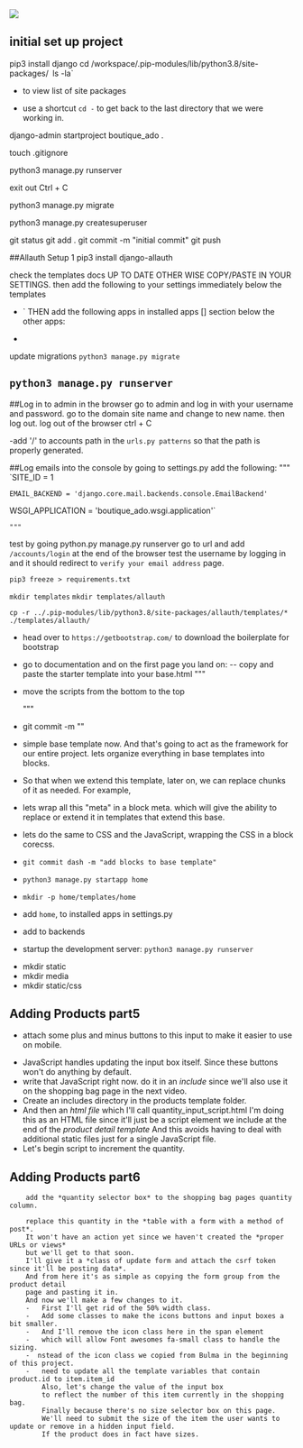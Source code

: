 <img src="https://codeinstitute.s3.amazonaws.com/fullstack/ci_logo_small.png" style="margin: 0;">

## initial set up project 
pip3 install django
cd /workspace/.pip-modules/lib/python3.8/site-packages/`
 `ls -la` 
 - to view list of site packages

 - use a shortcut `cd -` to get back to the last directory that we were working in.

django-admin startproject boutique_ado .

touch .gitignore

python3 manage.py runserver

exit out Ctrl + C

python3 manage.py migrate

python3 manage.py createsuperuser

git status 
git add .
git commit -m "initial commit"
git push

##Allauth Setup 1
pip3 install django-allauth

<!-- go to settings to grab the documentation:
https://django-allauth.readthedocs.io/en/latest/installation.html

https://django-allauth.readthedocs.io/en/latest/installation.html -->

check the templates docs UP TO DATE OTHER WISE COPY/PASTE IN YOUR SETTINGS.
then add the following to your settings immediately below the templates

- `
THEN add the following apps in installed apps [] section below the other apps:

-

update migrations
`python3 manage.py migrate`

`python3 manage.py runserver`
-
##Log in to admin in the browser
go to admin and log in with your username and password.
go to the domain site name and change to new name. then log out.
log out of the browser ctrl + C

-add '/' to accounts path in the `urls.py patterns` so that the path is properly generated.

##Log emails into the console by going to settings.py
add the following:
    """
`SITE_ID = 1

`EMAIL_BACKEND = 'django.core.mail.backends.console.EmailBackend'`

WSGI_APPLICATION = 'boutique_ado.wsgi.application'`

    """
test by going python.py manage.py runserver
go to url and add `/accounts/login` at the end of the browser
test the username by logging in and it should redirect to `verify your email address` page.

`pip3 freeze > requirements.txt`

`mkdir templates`
`mkdir templates/allauth`

`cp -r ../.pip-modules/lib/python3.8/site-packages/allauth/templates/* ./templates/allauth/`

- head over to `https://getbootstrap.com/` to download the boilerplate for bootstrap

- go to documentation and on the first page you land on:
-- copy and paste the starter template into your base.html
    """
<meta http-equiv="X-UA-Compatible" content="ie=edge">

-  move the scripts from the bottom to the top

    """
- git commit -m ""

- simple base template now. And that's going to act as the framework for our entire project.
  lets organize everything in base templates into blocks.
- So that when we extend this template, later on, we can replace chunks of it as needed.
For example, 
- lets wrap all this "meta" in a block meta.
which will give the ability to replace or extend it in templates 
that extend this base.
- lets do the same to CSS and the JavaScript, wrapping the CSS in a block corecss.

- `git commit dash -m "add blocks to base template"`
-   `python3 manage.py startapp home`
- `mkdir -p home/templates/home`
- add `home`, to installed apps in settings.py
- add to backends 
- startup the development server: `python3 manage.py runserver`

<!-- *pre-receive hook declined:*
- found large files on my workspace and could not push to github. What you need to do is `.gitignore` them in the future if you should ever find them again.
it ignored these files below - have no idea where they came from but it  works now thank goodness. 
`core.Microsoft.Pytho.2803.1590767825`
`core.Microsoft.Pytho.6042.159076802` -->

- mkdir static
- mkdir media
- mkdir static/css

<!-- - css framework: https://bulma.io/  -  ensures that whenever we use font awesome icons.
They will always stay perfectly centred and have a consistent size.

- go to lato in google fonts and select for the css in base css.
add `<link href="https://fonts.googleapis.com/css2?family=Lato:it.al,wght@0,100;0,400;0,700;0,900;1,300;1,400;1,700;1,900&display=swap" rel="stylesheet">`
`<link href="https://fonts.googleapis.com/css2?family=Lato&display=swap" rel="stylesheet">`
to main core.css block.

- go to font awesome account and sign in:`https://fontawesome.com/icons?d=gallery`
`https://fontawesome.com/`

- add kit code: `<script src="https://kit.fontawesome.com/1e03de6694.js" crossorigin="anonymous"></script>` -->

## Adding Products part5
-   attach some plus and minus buttons to this input to make it easier to use on mobile.
<!-- And also to align it more closely with our current black and white theme.
To do this I can just use the built-in input group append
and input group prepend classes from bootstrap.
And toss a couple of buttons in them with the appropriate font awesome icons.
You'll see there are also a couple of extra attributes on these buttons.
data item id and the id attribute itself. -->
-   JavaScript handles updating the input box itself.
    Since these buttons won't do anything by default.
-   write that JavaScript right now.
    do it in an *include* since we'll also use it on the shopping bag page in the next video.
-    Create an includes directory in the products template folder.
-   And then an *html file* which I'll call quantity_input_script.html
    I'm doing this as an HTML file since it'll just be a script element we include at
    the end of the *product detail template*
    And this avoids having to deal with additional static files just for a single JavaScript file.
-   Let's begin script to increment the quantity.
## Adding Products part6
        add the *quantity selector box* to the shopping bag pages quantity column.

        replace this quantity in the *table with a form with a method of post*.
        It won't have an action yet since we haven't created the *proper URLs or views*
        but we'll get to that soon.
        I'll give it a *class of update form and attach the csrf token since it'll be posting data*.
        And from here it's as simple as copying the form group from the product detail
        page and pasting it in.
        And now we'll make a few changes to it.
        -   First I'll get rid of the 50% width class.
        -   Add some classes to make the icons buttons and input boxes a bit smaller.
        -   And I'll remove the icon class here in the span element
        -   which will allow Font awesomes fa-small class to handle the sizing.
        -  nstead of the icon class we copied from Bulma in the beginning of this project.
        -   need to update all the template variables that contain product.id to item.item_id
            Also, let's change the value of the input box
            to reflect the number of this item currently in the shopping bag.
            Finally because there's no size selector box on this page.
            We'll need to submit the size of the item the user wants to update or remove in a hidden input field.
            If the product does in fact have sizes.
